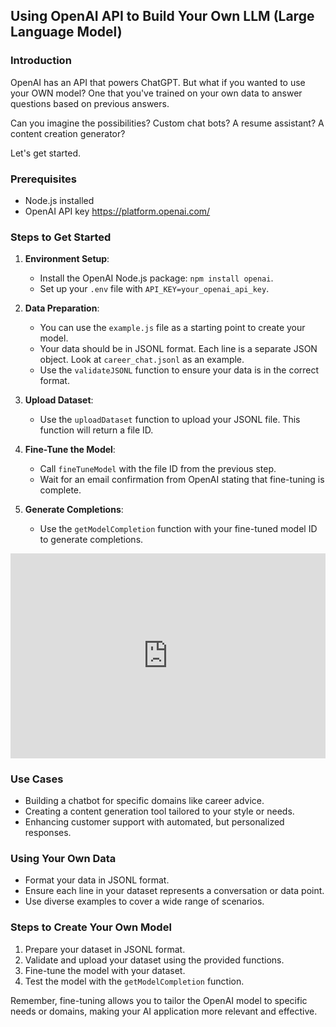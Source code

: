 ## Using OpenAI API to Build Your Own LLM (Large Language Model)

### Introduction

OpenAI has an API that powers ChatGPT. But what if you wanted to use your OWN model? One that you've trained on your own data to answer questions based on previous answers.

Can you imagine the possibilities? Custom chat bots? A resume assistant? A content creation generator?

Let's get started.

### Prerequisites

-   Node.js installed
-   OpenAI API key https://platform.openai.com/

### Steps to Get Started

1. **Environment Setup**:

    - Install the OpenAI Node.js package: `npm install openai`.
    - Set up your `.env` file with `API_KEY=your_openai_api_key`.

2. **Data Preparation**:

    - You can use the `example.js` file as a starting point to create your model.
    - Your data should be in JSONL format. Each line is a separate JSON object. Look at `career_chat.jsonl` as an example.
    - Use the `validateJSONL` function to ensure your data is in the correct format.

3. **Upload Dataset**:

    - Use the `uploadDataset` function to upload your JSONL file. This function will return a file ID.

4. **Fine-Tune the Model**:

    - Call `fineTuneModel` with the file ID from the previous step.
    - Wait for an email confirmation from OpenAI stating that fine-tuning is complete.

5. **Generate Completions**:
    - Use the `getModelCompletion` function with your fine-tuned model ID to generate completions.

<div style="position: relative; padding-bottom: 64.98194945848375%; height: 0;"><iframe src="https://www.loom.com/embed/2a08588964154ff48e00dc942100c375?sid=29572858-2a5a-40c0-97d2-90391dc9db08" frameborder="0" webkitallowfullscreen mozallowfullscreen allowfullscreen style="position: absolute; top: 0; left: 0; width: 100%; height: 100%;"></iframe></div>

### Use Cases

-   Building a chatbot for specific domains like career advice.
-   Creating a content generation tool tailored to your style or needs.
-   Enhancing customer support with automated, but personalized responses.

### Using Your Own Data

-   Format your data in JSONL format.
-   Ensure each line in your dataset represents a conversation or data point.
-   Use diverse examples to cover a wide range of scenarios.

### Steps to Create Your Own Model

1. Prepare your dataset in JSONL format.
2. Validate and upload your dataset using the provided functions.
3. Fine-tune the model with your dataset.
4. Test the model with the `getModelCompletion` function.

Remember, fine-tuning allows you to tailor the OpenAI model to specific needs or domains, making your AI application more relevant and effective.
